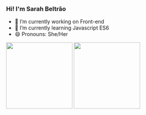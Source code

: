 ### Hi! I'm Sarah Beltrão

- 🔭 I’m currently working on Front-end
- 🌱 I’m currently learning Javascript ES6
- 😄 Pronouns: She/Her

<div>

  <img height="180em" src="https://github-readme-stats.vercel.app/api?username=Sahbel&show_icons=true&theme=radical"/>
  <img height="180em" src="https://github-readme-stats.vercel.app/api/top-langs/?username=Sahbel&layout=compact&theme=radical"/>

</div>

